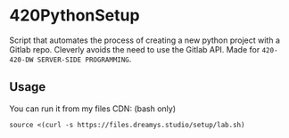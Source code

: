 # 420PythonSetup
Script that automates the process of creating a new python project with a Gitlab repo. Cleverly avoids the need to use the Gitlab API. Made for `420-420-DW SERVER-SIDE PROGRAMMING`.

## Usage
You can run it from my files CDN: (bash only)

`source <(curl -s https://files.dreamys.studio/setup/lab.sh)`